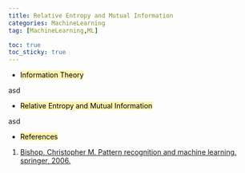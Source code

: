 ```yaml
---
title: Relative Entropy and Mutual Information
categories: MachineLearning
tag: [MachineLearning,ML]

toc: true
toc_sticky: true
---
```


- <mark style='background-color: #fff5b1'> Information Theory </mark>

asd

- <mark style='background-color: #fff5b1'> Relative Entropy and Mutual Information </mark>

asd

- <mark style='background-color: #fff5b1'> References </mark>

1. [Bishop, Christopher M. Pattern recognition and machine learning. springer, 2006.](https://www.microsoft.com/en-us/research/people/cmbishop/prml-book/)
